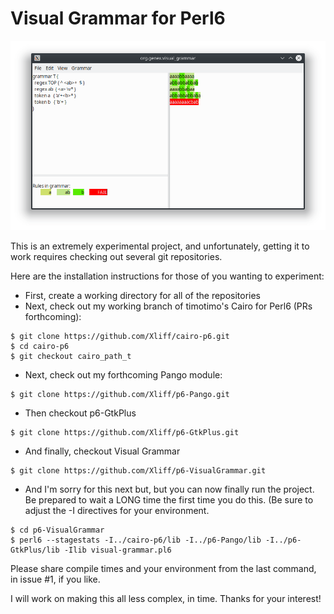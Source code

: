 # Visual Grammar for Perl6

![Screenshot](/grabs/VisualGrammar-interface.png?raw=true "VisualGrammar Interface")

This is an extremely experimental project, and unfortunately, getting it to work requires checking out several git repositories.

Here are the installation instructions for those of you wanting to experiment:

- First, create a working directory for all of the repositories
- Next, check out my working branch of timotimo's Cairo for Perl6 (PRs forthcoming):

```
$ git clone https://github.com/Xliff/cairo-p6.git
$ cd cairo-p6
$ git checkout cairo_path_t
```

- Next, check out my forthcoming Pango module:

```
$ git clone https://github.com/Xliff/p6-Pango.git
```

- Then checkout p6-GtkPlus

```
$ git clone https://github.com/Xliff/p6-GtkPlus.git
```

- And finally, checkout Visual Grammar

```
$ git clone https://github.com/Xliff/p6-VisualGrammar.git
```

- And I'm sorry for this next but, but you can now finally run the project. Be prepared to wait a LONG time the first time you do this.  (Be sure to adjust the -I directives for your environment.

```
$ cd p6-VisualGrammar
$ perl6 --stagestats -I../cairo-p6/lib -I../p6-Pango/lib -I../p6-GtkPlus/lib -Ilib visual-grammar.pl6
```

Please share compile times and your environment from the last command, in issue #1, if you like.

I will work on making this all less complex, in time. Thanks for your interest!

